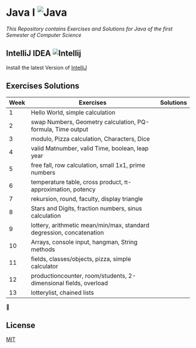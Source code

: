 # Java I ![Java](https://img.icons8.com/color/32/000000/java-coffee-cup-logo.png)

*This Repository contains Exercises and Solutions for Java of the first Semester of Computer Science*

## IntelliJ IDEA ![Intellij](https://img.icons8.com/color/26/000000/intellij-idea.png)

Install the latest Version of [IntelliJ](https://www.jetbrains.com/de-de/idea/download/#section=windows)

## Exercises Solutions

|Week| Exercises | Solutions |
| --- | --- | --- |
| 1 | Hello World, simple calculation |  |
| 2 | swap Numbers, Geometry calculation, PQ-formula, Time output|  |
| 3 | modulo, Pizza calculation, Characters, Dice |  |
| 4 | valid Matnumber, valid Time, boolean, leap year |  |
| 5 | free fall, row calculation, small 1x1, prime numbers |  |
| 6 | temperature table, cross product, π-approximation, potency |  |
| 7 | rekursion, round, faculty, display triangle |  |
| 8 | Stars and Digits, fraction numbers, sinus calculation |  |
| 9 | lottery, arithmetic mean/min/max, standard degression, concatenation |  |
| 10 | Arrays, console input, hangman, String methods |  |
| 11 | fields, classes/objects, pizza, simple calculator |  |
| 12 | productioncounter, room/students, 2-dimensional fields, overload |  |
| 13 | lotterylist, chained lists |  |

:flashlight:	

## License
[MIT](https://choosealicense.com/licenses/mit/)
